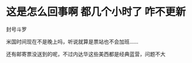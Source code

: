 # 这是怎么回事啊 都几个小时了  咋不更新


封号斗罗

米国时间现在不是晚上吗，<img src="static/image/smiley/default/lol.gif" smilieid="12" border="0" alt="" />听说就算是票站也不会加班……<img id="aimg_p39hX" onclick="zoom(this, this.src, 0, 0, 0)" class="zoom" src="https://cdn.jsdelivr.net/gh/hishis/forum-master/public/images/patch.gif" onmouseover="img_onmouseoverfunc(this)" onload="thumbImg(this)" border="0" alt="" />

还有邮寄票没送到的呢，不过内达华这些美西都是经典蓝营，问题不大
